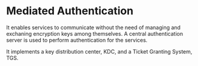 # Mediated Authentication

It enables services to communicate without the need of managing and exchaning encryption keys among themselves. A central authentication server is used to perform authentication for the services.

It implements a key distribution center, KDC, and a Ticket Granting System, TGS.
